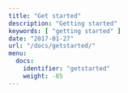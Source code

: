 ```yaml
---
title: "Get started"
description: "Getting started"
keywords: [ "getting started" ]
date: "2017-01-27"
url: "/docs/getstarted/"
menu:
  docs:
    identifier: "getstarted"
    weight: -85
---
```

